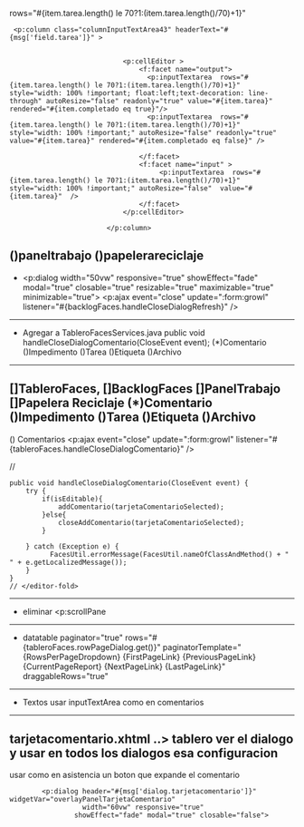 rows="#{item.tarea.length() le 70?1:(item.tarea.length()/70)+1}"

```
 <p:column class="columnInputTextArea43" headerText="#{msg['field.tarea']}" >


                            <p:cellEditor >
                                <f:facet name="output">
                                  <p:inputTextarea  rows="#{item.tarea.length() le 70?1:(item.tarea.length()/70)+1}" style="width: 100% !important; float:left;text-decoration: line-through" autoResize="false" readonly="true" value="#{item.tarea}"  rendered="#{item.completado eq true}"/>
                                  <p:inputTextarea  rows="#{item.tarea.length() le 70?1:(item.tarea.length()/70)+1}" style="width: 100% !important;" autoResize="false" readonly="true" value="#{item.tarea}" rendered="#{item.completado eq false}" />

                                </f:facet>
                                <f:facet name="input" >
                                     <p:inputTextarea  rows="#{item.tarea.length() le 70?1:(item.tarea.length()/70)+1}" style="width: 100% !important;" autoResize="false"  value="#{item.tarea}"  />
                                </f:facet>
                            </p:cellEditor>

                        </p:column>

```



()paneltrabajo
()papelerareciclaje
---
+ <p:dialog
 width="50vw" 
                  responsive="true"
                  showEffect="fade" 
                  modal="true" 
                  closable="true"
                  resizable="true"
                  maximizable="true"
                  minimizable="true">
    <p:ajax event="close" update=":form:growl" listener="#{backlogFaces.handleCloseDialogRefresh}" />
--------------------------------------------------------
+ Agregar a TableroFacesServices.java
  public void handleCloseDialogComentario(CloseEvent event);
 (*)Comentario
  ()Impedimento
  ()Tarea
  ()Etiqueta
  ()Archivo
------------------------------------------------------------
[]TableroFaces, []BacklogFaces []PanelTrabajo []Papelera Reciclaje
  (*)Comentario
  ()Impedimento
  ()Tarea
  ()Etiqueta
  ()Archivo
---------------------------------------------------------------
() Comentarios
  <p:ajax event="close" update=":form:growl" listener="#{tableroFaces.handleCloseDialogComentario}" />
  
   // <editor-fold defaultstate="collapsed" desc="handleCloseDialogComentario(CloseEvent event)">

    public void handleCloseDialogComentario(CloseEvent event) {
        try {
            if(isEditable){
                addComentario(tarjetaComentarioSelected);
            }else{
                closeAddComentario(tarjetaComentarioSelected);  
            }
          
        } catch (Exception e) {
              FacesUtil.errorMessage(FacesUtil.nameOfClassAndMethod() + " " + e.getLocalizedMessage());
        }
    }
    // </editor-fold>

-------------------------------------------------------------------
+ eliminar
<p:scrollPane
----------------------------------------------------------------
+ datatable
paginator="true"
 rows="#{tableroFaces.rowPageDialog.get()}"
                                 paginatorTemplate="{RowsPerPageDropdown} {FirstPageLink} {PreviousPageLink} {CurrentPageReport} {NextPageLink} {LastPageLink}"
                                 draggableRows="true"
                                 
                                 
-------------------------------------------------                                 
+ Textos usar inputTextArea como en comentarios

-----------------------------------------------------

## tarjetacomentario.xhtml ..> tablero ver el dialogo y usar en todos los dialogos esa configuracion
usar como en asistencia un boton que expande el comentario

```
        <p:dialog header="#{msg['dialog.tarjetacomentario']}" widgetVar="overlayPanelTarjetaComentario"
                  width="60vw" responsive="true"
                showEffect="fade" modal="true" closable="false">
```
